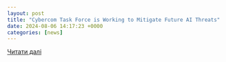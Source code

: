 ```yaml
---
layout: post
title: "Cybercom Task Force is Working to Mitigate Future AI Threats"
date: 2024-08-06 14:17:23 +0000
categories: [news]
---
```


[Читати далі](https://govciomedia.com/cybercom-task-force-is-working-to-mitigate-future-ai-threats/)
